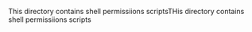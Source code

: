 This directory contains shell permissiions scriptsTHis directory contains shell permissiions scripts
